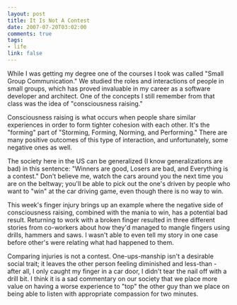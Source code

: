 ```yaml
--- 
layout: post
title: It Is Not A Contest
date: 2007-07-20T03:02:00
comments: true
tags:
- life
link: false
---
```

While I was getting my degree one of the courses I took was called "Small Group Communication."  We studied the roles and interactions of people in small groups, which has proved invaluable in my career as a software developer and architect.  One of the concepts I still remember from that class was the idea of "consciousness raising."

Consciousness raising is what occurs when people share similar experiences in order to form tighter cohesion with each other.  It's the "forming" part of "Storming, Forming, Norming, and Performing."  There are many positive outcomes of this type of interaction, and unfortunately, some negative ones as well.

The society here in the US can be generalized (I know generalizations are bad) in this sentence: "Winners are good, Losers are bad, and Everything is a contest."  Don't believe me, watch the cars around you the next time you are on the beltway; you'll be able to pick out the one's driven by people who want to "win" at the car driving game, even though there is no way to win.

This week's finger injury brings up an example where the negative side of consciousness raising, combined with the mania to win, has a potential bad result.  Returning to work with a broken finger resulted in three different stories from co-workers about how they'd managed to mangle fingers using drills, hammers and saws.  I wasn't able to even tell my story in one case before other's were relating what had happened to them.

Comparing injuries is not a contest.  One-ups-manship isn't a desirable social trait; it leaves the other person feeling diminished and less-than - after all, I only caught my finger in a car door, I didn't tear the nail off with a drill bit.  I think it is a sad commentary on our society that we place more value on having a worse experience to "top" the other guy than we place on being able to listen with appropriate compassion for two minutes.

